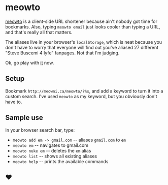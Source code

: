 # meowto

[meowto](http://meowni.ca/meowto) is a client-side URL shortener because ain't nobody got time for bookmarks. Also, typing `meowto email` just looks cooler than typing a URL, and that's really all that matters. 

The aliases live in your browser's `localStorage`, which is neat because you don't have to worry that everyone will find out you've aliased 27 different "Steve Buscemi 4 lyfe" fanpages. Not that I'm judging. 

Ok, go play with [it](http://meowni.ca/meowto) now. 

## Setup
Bookmark `http://meowni.ca/meowto/?%s`, and add a keyword to turn it into a custom search. I've used `meowto` as my keyword, but you obviously don't have to.

## Sample use
In your browser search bar, type:
  - `meowto add em -> gmail.com` -- aliases `gmail.com` to `em`
  - `meowto em` -- navigates to gmail.com
  - `meowto nuke em` -- deletes the `em` alias
  - `meowto list` -- shows all existing aliases
  - `meowto help` -- prints the available commands

## ❤️
  
